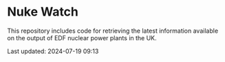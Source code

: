 # Nuke Watch

This repository includes code for retrieving the latest information available on the output of EDF nuclear power plants in the UK.

Last updated: 2024-07-19 09:13
